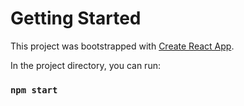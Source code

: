 # Getting Started

This project was bootstrapped with [Create React App](https://github.com/facebook/create-react-app).

In the project directory, you can run:

### `npm start`
